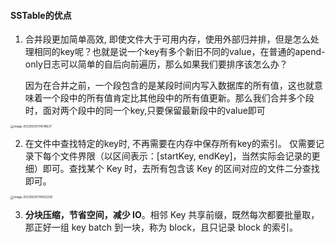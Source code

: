 #### SSTable的优点

1. 合并段更加简单高效, 即使文件大于可用内存，使用外部归并排，但是怎么处理相同的key呢？也就是说一个key有多个新旧不同的value，在普通的apend-only日志可以简单的自后向前遍历，那么如果我们要排序该怎么办？

   因为在合并之前，一个段包含的是某段时间内写入数据库的所有值，这也就意味着一个段中的所有值肯定比其他段中的所有值更新。那么我们合并多个段时，面对两个段中的同一个key,只要保留最新段中的value即可

<img src="https://wtsclwq.oss-cn-beijing.aliyuncs.com/image-20230530114018637.png" alt="image-20230530114018637" style="zoom:33%;" />

2. 在文件中查找特定的key时, 不再需要在内存中保存所有key的索引。 仅需要记录下每个文件界限（以区间表示：[startKey, endKey]，当然实际会记录的更细）即可。查找某个 Key 时，去所有包含该 Key 的区间对应的文件二分查找即可。

<img src="https://wtsclwq.oss-cn-beijing.aliyuncs.com/image-20230530114932236.png" alt="image-20230530114932236" style="zoom:33%;" />

3. **分块压缩，节省空间，减少 IO**。相邻 Key 共享前缀，既然每次都要批量取，那正好一组 key batch 到一块，称为 block，且只记录 block 的索引。

